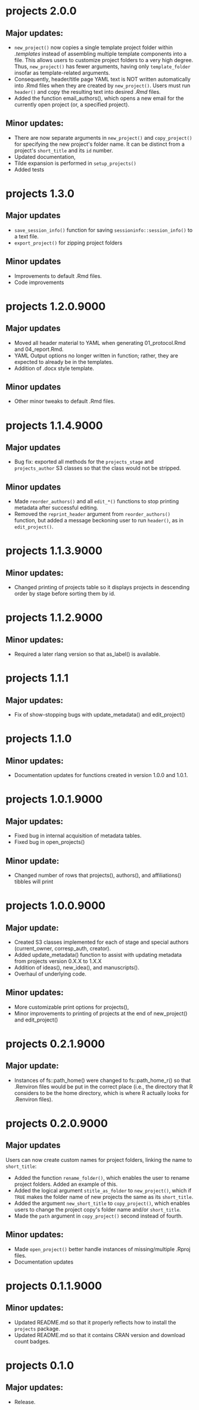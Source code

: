 
# projects 2.0.0

## Major updates:
- `new_project()` now copies a single template project folder within *.templates* instead of assembling multiple template components into a file. This allows users to customize project folders to a very high degree. Thus, `new_project()` has fewer arguments, having only `template_folder` insofar as template-related arguments.
- Consequently, header/title page YAML text is NOT written automatically into .Rmd files when they are created by `new_project()`. Users must run `header()` and copy the resulting text into desired *.Rmd* files.
- Added the function email_authors(), which opens a new email for the currently open project (or, a specified project).

## Minor updates:
- There are now separate arguments in `new_project()` and `copy_project()` for specifying the new project's folder name. It can be distinct from a project's `short_title` and its `id` number.
- Updated documentation, 
- Tilde expansion is performed in `setup_projects()`
- Added tests

# projects 1.3.0

## Major updates
- `save_session_info()` function for saving `sessioninfo::session_info()` to a text file.
- `export_project()` for zipping project folders

## Minor updates
- Improvements to default .Rmd files.
- Code improvements

# projects 1.2.0.9000

## Major updates
- Moved all header material to YAML when generating 01_protocol.Rmd and 04_report.Rmd.
- YAML Output options no longer written in function; rather, they are expected to already be in the templates.
- Addition of .docx style template.

## Minor updates
- Other minor tweaks to default .Rmd files.

# projects 1.1.4.9000

## Major updates
- Bug fix: exported all methods for the `projects_stage` and `projects_author` S3 classes so that the class would not be stripped.

## Minor updates
- Made `reorder_authors()` and all `edit_*()` functions to stop printing metadata after successful editing.
- Removed the `reprint_header` argument from `reorder_authors()` function, but added a message beckoning user to run `header()`, as in `edit_project()`.

# projects 1.1.3.9000

## Minor updates:
- Changed printing of projects table so it displays projects in descending order by stage before sorting them by id.


# projects 1.1.2.9000
 
## Minor updates:
- Required a later rlang version so that as_label() is available.


# projects 1.1.1

## Major updates:
- Fix of show-stopping bugs with update_metadata() and edit_project()


# projects 1.1.0

## Minor updates:
- Documentation updates for functions created in version 1.0.0 and 1.0.1.


# projects 1.0.1.9000

## Major updates:
- Fixed bug in internal acquisition of metadata tables. 
- Fixed bug in open_projects()

## Minor update:
- Changed number of rows that projects(), authors(), and affiliations() tibbles will print



# projects 1.0.0.9000

## Major update:
- Created S3 classes implemented for each of stage and special authors (current_owner, corresp_auth, creator).
- Added update_metadata() function to assist with updating metadata from projects version 0.X.X to 1.X.X
- Addition of ideas(), new_idea(), and manuscripts().
- Overhaul of underlying code.

## Minor updates:
- More customizable print options for projects(), 
- Minor improvements to printing of projects at the end of new_project() and edit_project()


# projects 0.2.1.9000

## Major update:
- Instances of fs::path_home() were changed to fs::path_home_r() so that .Renviron files would be put in the correct place (i.e., the directory that R considers to be the home directory, which is where R actually looks for .Renviron files).



# projects 0.2.0.9000

## Major updates

Users can now create custom names for project folders, linking the name to `short_title`:
- Added the function `rename_folder()`, which enables the user to rename project folders. Added an example of this.
- Added the logical argument `stitle_as_folder` to `new_project()`, which if `TRUE` makes the folder name of new projects the same as its `short_title`.
- Added the argument `new_short_title` to `copy_project()`, which enables users to change the project copy's folder name and/or `short_title`.
- Made the `path` argument in `copy_project()` second instead of fourth.
  
## Minor updates:
- Made `open_project()` better handle instances of missing/multiple .Rproj files.
- Documentation updates



# projects 0.1.1.9000

## Minor updates:
- Updated README.md so that it properly reflects how to install the `projects` package.
- Updated README.md so that it contains CRAN version and download count badges.



# projects 0.1.0

## Major updates:
- Release.
